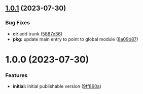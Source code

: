 ## [1.0.1](https://github.com/flatsteak/impworld/compare/v1.0.0...v1.0.1) (2023-07-30)

### Bug Fixes

- **ci:** add trunk ([5887e36](https://github.com/flatsteak/impworld/commit/5887e36e4d13d3d71b26cb450ecac37e68ffaa2f))
- **pkg:** update main entry to point to global module ([8a09b87](https://github.com/flatsteak/impworld/commit/8a09b876941eb24a27568a6248d7e94460907818))

# 1.0.0 (2023-07-30)

### Features

- **initial:** initial publishable version ([9ff860a](https://github.com/flatsteak/impworld/commit/9ff860a4c084234283ca428098f76cba581ee13e))
